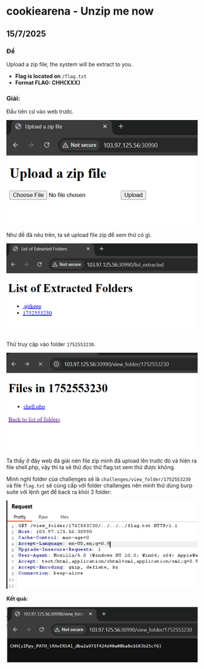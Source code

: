 # cookiearena - Unzip me now

## 15/7/2025 

### Đề

Upload a zip file, the system will be extract to you.

- **Flag is located on** `/flag.txt`
- **Format FLAG: CHH{XXX}**

### Giải:

Đầu tiên cứ vào web trước.

![Operation mode](./imgs/a.png)

Như đề đã nêu trên, ta sẽ upload file zip để xem thử có gì.

![Operation mode](./imgs/b.png)

Thử truy cập vào folder `1752553230`.

![Operation mode](./imgs/c.png)

Ta thấy ở đây web đã giải nén file zip mình đã upload lên trước đó và hiện ra file shell.php, vậy thì ta sẽ thử đọc thử flag.txt xem thử được không.

Mình nghĩ folder của challenges sẽ là `challenges/view_folder/1752553230` và file `flag.txt` sẽ cùng cấp với folder challenges nên mình thử dùng burp suite với lệnh get để back ra khỏi 3 folder:

![Operation mode](./imgs/e.png)

**Kết quả:**

![Operation mode](./imgs/f.png)

















